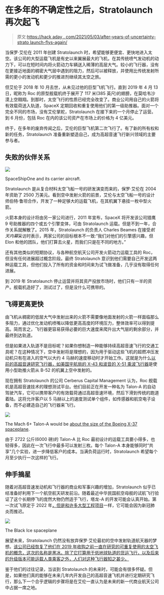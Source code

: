 # 在多年的不确定性之后，Stratolaunch 再次起飞

> 原文:[https://hack aday . com/2021/05/03/after-years-of-uncertainty-strato launch-flys-again/](https://hackaday.com/2021/05/03/after-years-of-uncertainty-stratolaunch-flies-again/)

当保罗·艾伦在 2011 年创建 Stratolaunch 时，希望能够更便宜、更快地进入太空。该公司的大型运载飞机是有史以来翼展最大的飞机，在其传统喷气发动机的动力下，可以在短时间内将火箭动力车辆送入稀薄的高层大气。较小的飞行器，没有在更接近地面的稠密大气层中遇到的阻力，然后可以被释放，并使用比传统发射所需的更小的发动机和更少的推进剂继续其太空之旅。

但艾伦于 2018 年 10 月去世，从未见过他的巨型飞机飞行。直到 2019 年 4 月 13 日，昵称为 Roc 的原型舰载机终于展开了 117 米(385 英尺)的翅膀，在莫哈韦沙漠上空翱翔。到那时，太空飞行的性质已经完全改变了。商业公司用自己的火箭将有效载荷送入轨道，SpaceX 定期回收和重复使用他们的第一级助推器。面对一个完全不同的市场，没有艾伦掌舵，Stratolaunch 在接下来的一个月停止了运营。到 6 月份，包括 Roc 在内的该公司资产在市场上的价格为 4 亿美元。

终于，在多年的废弃传闻之后，艾伦的巨型飞机第二次飞行了。有了新的所有权和新的任务，Stratolaunch 准备重新塑造自己，成为高超音速飞行新兴领域的主要参与者。

## 失败的伙伴关系

[![](../Images/46948a5148e286616d05798b2b3c5018.png)](https://hackaday.com/wp-content/uploads/2021/04/strato2021_ss1.jpg)

SpaceShipOne and its carrier aircraft.

Stratolaunch 是从复合材料太空飞船一号的研发演变而来的，保罗·艾伦在 2004 年资助了 2500 万美元。看到空中发射火箭的前景，艾伦与太空飞船一号的设计师伯特·鲁坦合作，开发了一种足够大的运载飞机，在其机翼下悬挂一枚中型火箭。

火箭本身的设计将由另一家公司进行，2011 年宣布，SpaceX 将开发该公司猎鹰 9 号助推器的四个或五个引擎变体，可由 Stratolaunch 运载。但是不到一年，合作关系就解散了。2015 年，Stratolaunch 的负责人 Charles Beames 在接受*航天内幕*采访时表示，两家公司的目标根本不一致:“我们对他们的引擎感兴趣，但 Elon 和他的团队，他们打算去火星，而我们只是在不同的地方。”

还有其他类似的短期协议，与各种航空航天公司开发火箭动力运载工具的 Roc，但没有任何进展超过概念阶段。最终 Stratolaunch 意识到他们需要自己开发这两种运载工具，但他们投入了所有的资金和时间来为试飞做准备，几乎没有取得任何进展。

到 2019 年 Stratolaunch 停止运营并将其资产投放市场时，他们只有一半的资产。舰载机造好了，测试过了，但是没什么可携带的。

## 飞得更高更快

由飞机从稠密的低层大气中发射出来的火箭不需要像地面发射的火箭一样面临那么多阻力，通过优化发动机喷嘴以降低更高高度的环境压力，整体效率可以得到提高。简而言之，飞行器更容易获得必要的巨大速度来爬升出大气层的剩余部分，并最终到达轨道。

但是如果进入轨道不是目标呢？如果你想制造一种能够持续高超音速飞行的交通工具呢？在这种情况下，空中发射将是理想的，因为用于驱动这些飞机的超燃冲压发动机只有在进入的空气以大约 4 马赫的速度移动时才开始工作。这就是为什么[以前的高超音速研究飞行器，如美国宇航局的 X-43 和波音的 X-51 乘波飞行器](https://hackaday.com/2019/01/16/scramjet-engines-on-the-long-road-to-mach-5/)是使用小型助推火箭从 B-52 的机翼上空中发射的。

现在拥有 Stratolaunch 的公司 Cerberus Capital Management 认为，Roc 舰载机是高超音速技术的理想测试平台。他们目前正在开发一种名为 Talon-A 的自动驾驶汽车，它可以携带客户的有效载荷通过高超音速环境，然后下滑到传统的跑道着陆。这将允许客户以 5 马赫以上的速度测试单个组件，如传感器和航空电子设备，而不必建造自己的飞行器来飞行。

[![](../Images/67e8af0048c93e161db8f1eff0190367.png)](https://hackaday.com/wp-content/uploads/2021/04/strato2021_talon.jpg)

The Mach 6+ Talon-A would be [about the size of the Boeing X-37 spaceplane](https://hackaday.com/2021/01/19/a-new-era-of-spacecraft-delivers-science-on-time/).

由于 2722 公斤(6000 磅)的 Talon-A 比 Roc 最初设计的运载工具要小得多，也轻得多，因此在一次飞行中最多可以发射三枚。每个 Talon-A 本身能够同时“共享”几个实验，进一步降低客户的成本。当满负荷运行时，Stratolaunch 希望每个月至少执行一次这样的飞行。

## 伸手摘星

随着对高超音速发动机和飞行器的商业和军事兴趣的增加，Stratolaunch 似乎已经准备好利用下一个航空航天研发前沿。随着最近中华民国航空母舰的试航飞行验证了这个长期停飞的庞然大物仍然适于飞行，塔龙-A 的开发可能会认真开始。第一次试飞原定于 2022 年[，但是和许多大型工程项目](https://hackaday.com/2020/04/06/getting-to-space-is-even-harder-during-a-pandemic/)一样，它可能会因为新冠肺炎而推迟。

[![](../Images/7ceffb7a25eab6c810d008155ec44a1d.png)](https://hackaday.com/wp-content/uploads/2021/04/strato2021_blackice.jpg)

The Black Ice spaceplane

展望未来，Stratolaunch 仍然没有放弃保罗·艾伦最初的空中发射轨道航天器的梦想。[该公司已经恢复了他们在 2019 年收购之前一直在研究的可重复使用的太空飞机的概念，这次的名称是黑冰。除了它打算用于低地球轨道的货运飞行，以及后来的升级版本可能运载人类乘客之外，人们对这种飞行器知之甚少。](https://hackaday.com/2018/08/29/stratolaunch-announces-carrier-aircraft-with-largest-wingspan-ever/)

鉴于他们的过往记录，当谈到 Stratolaunch 的未来时，可能会有很多怀疑。但是，如果他们真的能够在未来几年内开发自己的高超音速飞机并进行定期研究飞行，那么下一个合乎逻辑的步骤将是在艾伦一直认为是未来的新一代商业航天公司中占据一席之地。